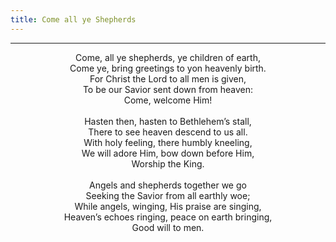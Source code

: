 ```yaml
---
title: Come all ye Shepherds
---
```


---
<center>
Come, all ye shepherds, ye children of earth,<br/>
Come ye, bring greetings to yon heavenly birth.<br/>
For Christ the Lord to all men is given,<br/>
To be our Savior sent down from heaven:<br/>
Come, welcome Him!<br/>
<br/>
Hasten then, hasten to Bethlehem’s stall,<br/>
There to see heaven descend to us all.<br/>
With holy feeling, there humbly kneeling,<br/>
We will adore Him, bow down before Him,<br/>
Worship the King.<br/>
<br/>
Angels and shepherds together we go<br/>
Seeking the Savior from all earthly woe;<br/>
While angels, winging, His praise are singing,<br/>
Heaven’s echoes ringing, peace on earth bringing,<br/>
Good will to men.
</center>